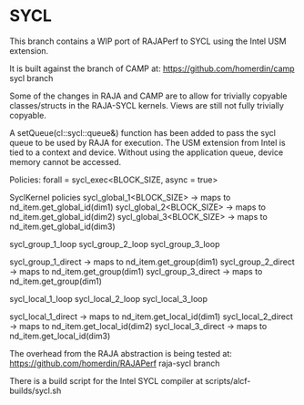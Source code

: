 # SYCL

This branch contains a WIP port of RAJAPerf to SYCL using the Intel
USM extension.

It is built against the branch of CAMP at:
https://github.com/homerdin/camp sycl branch

Some of the changes in RAJA and CAMP are to allow for trivially
copyable classes/structs in the RAJA-SYCL kernels.  Views are 
still not fully trivially copyable.

A setQueue(cl::sycl::queue&) function has been added to pass the 
sycl queue to be used by RAJA for execution. The USM extension 
from Intel is tied to a context and device.  Without using the 
application queue, device memory cannot be accessed.

Policies:
forall = sycl_exec<BLOCK_SIZE, async = true>

SyclKernel policies
sycl_global_1<BLOCK_SIZE> -> maps to nd_item.get_global_id(dim1)
sycl_global_2<BLOCK_SIZE> -> maps to nd_item.get_global_id(dim2)
sycl_global_3<BLOCK_SIZE> -> maps to nd_item.get_global_id(dim3)

sycl_group_1_loop
sycl_group_2_loop
sycl_group_3_loop

sycl_group_1_direct -> maps to nd_item.get_group(dim1)
sycl_group_2_direct -> maps to nd_item.get_group(dim1)
sycl_group_3_direct -> maps to nd_item.get_group(dim1)

sycl_local_1_loop
sycl_local_2_loop
sycl_local_3_loop

sycl_local_1_direct -> maps to nd_item.get_local_id(dim1)
sycl_local_2_direct -> maps to nd_item.get_local_id(dim2)
sycl_local_3_direct -> maps to nd_item.get_local_id(dim3)

The overhead from the RAJA abstraction is being tested at:
https://github.com/homerdin/RAJAPerf raja-sycl branch

There is a build script for the Intel SYCL compiler at
scripts/alcf-builds/sycl.sh
